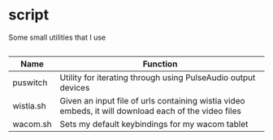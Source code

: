 # script
Some small utilities that I use
##
Name | Function
---- | --------
puswitch | Utility for iterating through using PulseAudio output devices
wistia.sh | Given an input file of urls containing wistia video embeds, it will download each of the video files
wacom.sh | Sets my default keybindings for my wacom tablet